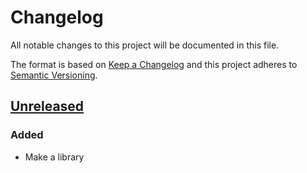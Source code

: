 # Changelog

All notable changes to this project will be documented in this file.

The format is based on [Keep a Changelog](https://keepachangelog.com/en/1.0.0/)
and this project adheres to [Semantic Versioning](https://semver.org/spec/v2.0.0.html).

## [Unreleased]
### Added
- Make a library

[Unreleased]: https://github.com/cucumber/cucumber-json-converter/compare/c7c6e23894d5becc0c99e74564489c806c71cfa8...HEAD

